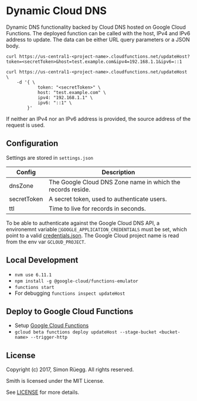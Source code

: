 # Dynamic Cloud DNS

Dynamic DNS functionality backed by Cloud DNS hosted on Google Cloud Functions.
The deployed function can be called with the host, IPv4 and IPv6 address to update. The data can be either URL query parameters or a JSON body.
```
curl https://us-central1-<project-name>.cloudfunctions.net/updateHost?token=<secretToken>&host=test.example.com&ipv4=192.168.1.1&ipv6=::1
```
```
curl https://us-central1-<project-name>.cloudfunctions.net/updateHost \
    -d '{ \
            token: "<secretToken>" \
            host: "test.example.com" \
            ipv4: "192.168.1.1" \
            ipv6: "::1" \
        }'
```
If neither an IPv4 nor an IPv6 address is provided, the source address of the request is used.

## Configuration
Settings are stored in `settings.json`

| Config     | Description
|------------|---------------
|dnsZone     | The Google Cloud DNS Zone name in which the records reside.
|secretToken | A secret token, used to authenticate users.
|ttl         | Time to live for records in seconds.

To be able to authenticate against the Google Cloud DNS API, a environemnt variable `GOOGLE_APPLICATION_CREDENTIALS` must be set, which point to a valid [credentials.json](https://developers.google.com/identity/protocols/application-default-credentials). The Google Cloud project name is read from the env var `GCLOUD_PROJECT`.

## Local Development
* `nvm use 6.11.1`
* `npm install -g @google-cloud/functions-emulator`
* `functions start`
* For debugging `functions inspect updateHost`

## Deploy to Google Cloud Functions
* Setup [Google Cloud Functions](https://cloud.google.com/functions/docs/quickstart)
* `gcloud beta functions deploy updateHost --stage-bucket <bucket-name> --trigger-http`

## License ##

Copyright (c) 2017, Simon Rüegg. All rights reserved.

Smith is licensed under the MIT License.

See [LICENSE](LICENSE) for more details.
